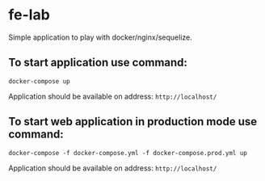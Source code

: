 # fe-lab
Simple application to play with docker/nginx/sequelize.

## To start application use command:

```docker-compose up```

Application should be available on address: `http://localhost/`

## To start web application in production mode use command:

```docker-compose -f docker-compose.yml -f docker-compose.prod.yml up```

Application should be available on address: `http://localhost/`
